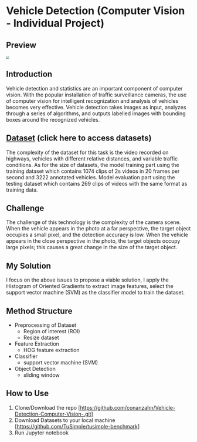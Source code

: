 # Vehicle Detection (Computer Vision - Individual Project)

## Preview

<img src="C:\Users\Conan Zahn\Desktop\vechile.jpg" style="zoom: 50%;" />

## Introduction
Vehicle detection and statistics are an important component
of computer vision. With the popular installation of traffic 
surveillance cameras, the use of computer vision for intelligent 
recognization and analysis of vehicles becomes very effective.
Vehicle detection takes images as input, analyzes through a 
series of algorithms, and outputs labelled images with bounding 
boxes around the recognized vehicles.

## [Dataset](https://github.com/TuSimple/tusimple-benchmark) (click here to access datasets)
The complexity of the dataset for this task is the video 
recorded on highways, vehicles with different relative distances, 
and variable traffic conditions. As for the size of datasets, the 
model training part using the training dataset which contains 
1074 clips of 2s videos in 20 frames per second and 3222 
annotated vehicles. Model evaluation part using the testing 
dataset which contains 269 clips of videos with the same format 
as training data.

## Challenge
The challenge of this technology is the complexity of the 
camera scene. When the vehicle appears in the photo at a far 
perspective, the target object occupies a small pixel, and the 
detection accuracy is low. When the vehicle appears in the close 
perspective in the photo, the target objects occupy large pixels; 
this causes a great change in the size of the target object.

## My Solution
I focus on the above issues to propose a viable 
solution, I apply the Histogram of Oriented Gradients to extract 
image features, select the support vector machine (SVM) as the 
classifier model to train the dataset.

## Method Structure
- Preprocessing of Dataset
    - Region of interest (ROI)
    - Resize dataset
- Feature Extraction
    - HOG feature extraction
- Classifier
    - support vector machine (SVM) 
- Object Detection
    - sliding window

## How to Use
1. Clone/Download the repo [https://github.com/conanzahn/Vehicle-Detection-Computer-Vision-.git]
2. Download Datasets to your local machine [https://github.com/TuSimple/tusimple-benchmark]
3. Run Jupyter notebook